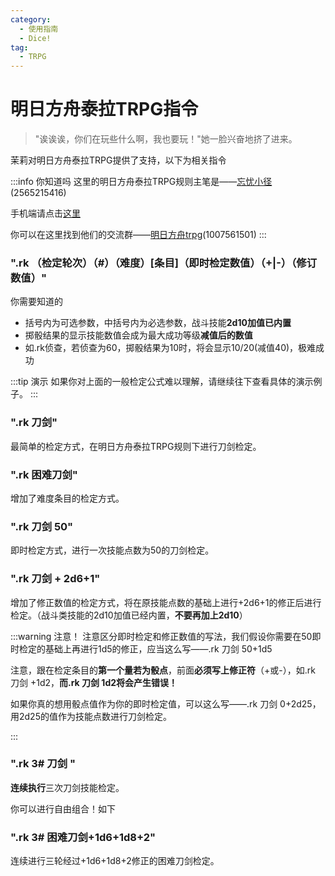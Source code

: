 ```yaml
---
category:
  - 使用指南
  - Dice!
tag:
  - TRPG
---
```


# 明日方舟泰拉TRPG指令

> "诶诶诶，你们在玩些什么啊，我也要玩！"她一脸兴奋地挤了进来。

茉莉对明日方舟泰拉TRPG提供了支持，以下为相关指令

:::info 你知道吗
这里的明日方舟泰拉TRPG规则主笔是——[忘忧小径](tencent://AddContact/?fromId=45&fromSubId=1&subcmd=all&uin=2565215416&website=www.oicqzone.com)(2565215416)

手机端请点击[这里](mqqwpa://im/chat?chat_type=wpa&uin=2565215416&version=1&src_type=web&web_src=oicqzone.com)

你可以在这里找到他们的交流群——[明日方舟trpg](https://jq.qq.com/?_wv=1027&k=qwEzG8Yd)(1007561501)
:::

### ".rk （检定轮次）（#）（难度）[条目]（即时检定数值）（+|-）（修订数值）"

<span id = "ark_02">你需要知道的</span>

+ 括号内为可选参数，中括号内为必选参数，战斗技能**2d10加值已内置**
+ 掷骰结果的显示技能数值会成为最大成功等级**减值后的数值**
+ 如.rk侦查，若侦查为60，掷骰结果为10时，将会显示10/20(减值40)，极难成功

:::tip 演示
如果你对上面的一般检定公式难以理解，请继续往下查看具体的演示例子。
:::
### ".rk 刀剑"

最简单的检定方式，在明日方舟泰拉TRPG规则下进行刀剑检定。

### ".rk 困难刀剑"

增加了难度条目的检定方式。

### ".rk 刀剑 50"

即时检定方式，进行一次技能点数为50的刀剑检定。
### ".rk 刀剑 + 2d6+1"

增加了修正数值的检定方式，将在原技能点数的基础上进行+2d6+1的修正后进行检定。（战斗类技能的2d10加值已经内置，**不要再加上2d10**）

:::warning 注意！
注意区分即时检定和修正数值的写法，我们假设你需要在50即时检定的基础上再进行1d5的修正，应当这么写——.rk 刀剑 50+1d5

注意，跟在检定条目的**第一个量若为骰点**，前面**必须写上修正符**（+或-），如.rk 刀剑 +1d2，**而.rk 刀剑 1d2将会产生错误！**

如果你真的想用骰点值作为你的即时检定值，可以这么写——.rk 刀剑 0+2d25，用2d25的值作为技能点数进行刀剑检定。

:::
### ".rk 3# 刀剑 "

**连续执行**三次刀剑技能检定。


<span id = "ark_01">你可以进行自由组合！如下</span>

### ".rk 3# 困难刀剑+1d6+1d8+2"

连续进行三轮经过+1d6+1d8+2修正的困难刀剑检定。
